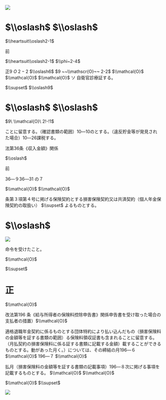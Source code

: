 ![](https://www.nta.go.jp/tmp/3ac182d4-e237-409e-8ec3-e787486114ef/images/5b72a2c7c09a61d508d2286a249ad0f8af81f87603328172960d683f835d2655.jpg)

# $\\oslash$ $\\oslash$

$\\heartsuit\\oslash2-1$

前

$\\heartsuit\\oslash2-1$ $\\phi~2-4$

正$9\ O\ 2-2$ $\\oslash6$ $9 ~~\\mathscr{O}~~ 2-2$ $\\mathcal{O}$ $\\mathcal{O}$ $\\mathcal{O}$ ソ 自衛官診療証する。

$\\supset$ $\\oslash9$

# $\\oslash$ $\\oslash$

$9\ \\mathcal{O}\ 2!-!1$

ことに留意する。（確認書類の範囲）10―10のとする。（違反貯金等が発見された場合）10―26課税する。

法第36条《収入金額》関係

$\\oslash$

前

36―９36―31 の７

$\\mathcal{O}$ $\\mathcal{O}$

条第３項第４号に掲げる保険契約とする損害保険契約又は共済契約（個人年金保険契約の取扱い） $\\supset$ よるものとする。

# $\\oslash$

![](https://www.nta.go.jp/tmp/3ac182d4-e237-409e-8ec3-e787486114ef/images/f37c643df56859a0b81af0291ffc82b2146ef52fdec26a7dcff652c99848c32d.jpg)

命令を受けたこと。

$\\mathcal{O}$

$\\supset$

# 正

$\\mathcal{O}$

改法第196 条《給与所得者の保険料控除申告書》関係申告書を受け取った場合の支払者の措置）$\\mathcal{O}$

適格退職年金契約に係るものとする団体特約により払い込んだもの（損害保険料の金額等を証する書類の範囲）る保険料領収証書も含まれることに留意する。（月払契約の損害保険料に係る証する書類に記載する金額）載することができるものとする。動があった月く。）については、その締結の月196―６ $\\mathcal{O}$ 196―７ $\\mathcal{O}$

払月（損害保険料の金額等を証する書類の記載事項）196―８次に掲げる事項を記載するものとする。 $\\mathcal{O}$ $\\mathcal{O}$

$\\mathcal{O}$ $\\supset$

![](https://www.nta.go.jp/tmp/3ac182d4-e237-409e-8ec3-e787486114ef/images/9579bf2fedd9ab5a3bbf72397e185b654639d0909c9a87feb47fd5b33915ce35.jpg)
